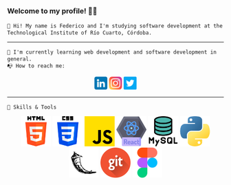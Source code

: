 ### Welcome to my profile! 👋😀


    👋 Hi! My name is Federico and I'm studying software development at the Technological Institute of Río Cuarto, Córdoba.
----


    🌱 I'm currently learning web development and software development in general.
    📭 How to reach me: 

<p align='center'> 
    <a href='https://www.linkedin.com/in/fedecometto/'><img src='iconos/linkedin.png' width='30px' height='30px' ></a>
    <a href='https://instagram.com/fedecometto'><img src='iconos/instagram.png' width='30px' height='30px' ></a>
    <a href='https://twitter.com/ComettoFede'><img src='iconos/twitter.png' width='30px' height='30px' ></a>
</p>

----

    🔧 Skills & Tools
<p align='center'>
    <img src='iconos/html-5.png' width='70px' height='70px' >
    <img src='iconos/css-3.png' width='70px' height='70px' >
    <img src='iconos/js.png' width='70px' height='70px' >
    <img src='iconos/react.png' width='70px' height='70px' >
    <img src='iconos/mysql.png' width='70px' height='70px' >
    <img src='iconos/python.png' width='70px' height='70px' >
    <img src='iconos/flask.png' width='70px' height='70px' >
    <img src='iconos/git.png' width='70px' height='70px' >
    <img src='iconos/figma.png' width='70px' height='70px' >
</p>
       
